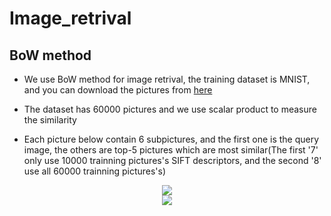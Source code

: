 # Image_retrival

## BoW method

* We use BoW method for image retrival, the training dataset is MNIST, and you can download the pictures from [here](https://pan.baidu.com/s/1dG1fhux)

* The dataset has 60000 pictures and we use scalar product to measure the similarity

* Each picture below contain 6 subpictures, and the first one is the query image, the others are top-5 pictures which are most similar(The first '7' only use 10000 trainning pictures's SIFT descriptors, and the second '8' use all 60000 trainning pictures's)

<div align=center>
     <img src='https://github.com/Linsong-Xu/Image_retrival/blob/master/image/7.png'>
</div>

<div align=center>
     <img src='https://github.com/Linsong-Xu/Image_retrival/blob/master/image/8.png'>
</div>
